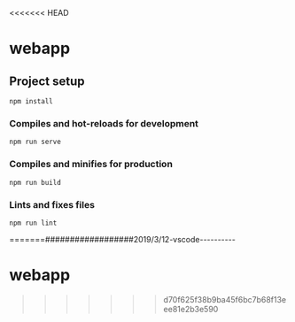 <<<<<<< HEAD

# webapp

## Project setup

```
npm install
```

### Compiles and hot-reloads for development

```
npm run serve
```

### Compiles and minifies for production

```
npm run build
```

### Lints and fixes files

```
npm run lint
```

=======##################2019/3/12-vscode----------

# webapp

> > > > > > > d70f625f38b9ba45f6bc7b68f13eee81e2b3e590
